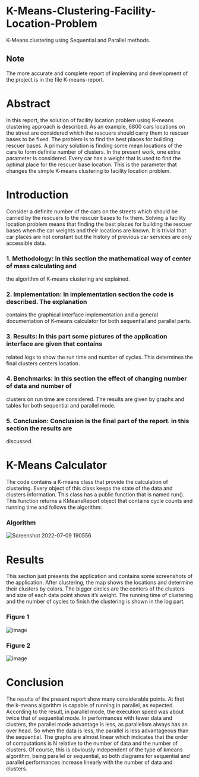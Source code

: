 # K-Means-Clustering-Facility-Location-Problem
K-Means clustering using Sequential and Parallel methods.
## Note
The more accurate and complete report of impleming and development of the project is in the file K-means-report.

# Abstract
In this report, the solution of facility location problem using K-means clustering approach
is described. As an example, 6800 cars locations on the street are considered which the rescuers
should carry them to rescuer bases to be fixed. The problem is to find the best places for
building rescuer bases. A primary solution is finding some mean locations of the cars to form
definite number of clusters. In the present work, one extra parameter is considered. Every car
has a weight that is used to find the optimal place for the rescuer base location. This is the
parameter that changes the simple K-means clustering to facility location problem.
# Introduction
Consider a definite number of the cars on the streets which should be carried by the rescuers
to the rescuer bases to fix them. Solving a facility location problem means that finding the
best places for building the rescuer bases when the car weights and their locations are known.
It is trivial that car places are not constant but the history of previous car services are only
accessible data.
### 1. Methodology: In this section the mathematical way of center of mass calculating and
the algorithm of K-means clustering are explained.
### 2. Implementation: In implementation section the code is described. The explanation
contains the graphical interface implementation and a general documentation of K-means
calculator for both sequential and parallel parts.
### 3. Results: In this part some pictures of the application interface are given that contains
related logs to show the run time and number of cycles. This determines the final clusters
centers location.
### 4. Benchmarks: In this section the effect of changing number of data and number of
clusters on run time are considered. The results are given by graphs and tables for both
sequential and parallel mode.
### 5. Conclusion: Conclusion is the final part of the report. in this section the results are
discussed.

# K-Means Calculator
The code contains a K-means class that provide the calculation of clustering. Every object of
this class keeps the state of the data and clusters information. This class has a public function
that is named run(). This function returns a KMeansReport object that contains cycle counts
and running time and follows the algorithm:
### Algorithm
![Screenshot 2022-07-09 190556](https://user-images.githubusercontent.com/58035198/178115817-7cf1e4a9-f1de-4725-ad65-a9dd1e2352b7.png)

# Results
This section just presents the application and contains some screenshots of the application.
After clustering, the map shows the locations and determine their clusters by colors. The
bigger circles are the centers of the clusters and size of each data point shows it’s weight. The
running time of clustering and the number of cycles to finish the clustering is shown in the log
part.
### Figure 1
![image](https://user-images.githubusercontent.com/58035198/178115857-0a87ffa6-5879-4138-bfb2-83ba7a6c968b.png)
### Figure 2
![image](https://user-images.githubusercontent.com/58035198/178115867-0b8c45e4-0ecc-4556-8ea2-6284c268849b.png)
# Conclusion
The results of the present report show many considerable points. At first the k-means algorithm
is capable of running in parallel, as expected. According to the result, in parallel mode, the
execution speed was about twice that of sequential mode. In performances with fewer data
and clusters, the parallel mode advantage is less, as parallelism always has an over head. So
when the data is less, the parallel is less advantageous than the sequential. The graphs are
almost linear which indicates that the order of computations is N relative to the number of
data and the number of clusters. Of course, this is obviously independent of the type of kmeans
algorithm, being parallel or sequential, so both diagrams for sequential and parallel
performances increase linearly with the number of data and clusters.
